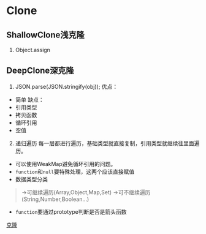 # Clone

## ShallowClone浅克隆
1. Object.assign

## DeepClone深克隆
1. JSON.parse(JSON.stringify(obj));
优点：
+ 简单
缺点：
+ 引用类型
+ 拷贝函数
+ 循环引用
+ 空值
2. 递归遍历
每一层都进行遍历，基础类型就直接复制，引用类型就继续往里面遍历。  
+ 可以使用WeakMap避免循环引用的问题。
+ `function`和`null`要特殊处理，这两个应该直接赋值
+ 数据类型分类
> ->可继续遍历(Array,Object,Map,Set)
> ->可不继续遍历(String,Number,Boolean...)
+ `function`要通过prototype判断是否是箭头函数


[克隆](https://segmentfault.com/a/1190000020255831)